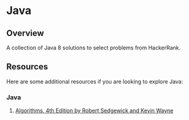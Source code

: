 # Java

## Overview
A collection of Java 8 solutions to select problems from HackerRank.

## Resources
Here are some additional resources if you are looking to explore Java:

### Java
1. [Algorithms, 4th Edition by Robert Sedgewick and Kevin Wayne](https://algs4.cs.princeton.edu/home/)
